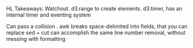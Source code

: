 
HL Takeaways: Watchout.
d3.range to create elements.
d3.timer, has an internal timer and eventing system

Can pass a collision .
awk breaks space-delimited into fields, that you can replace
sed + cut can accomplish the same line number removal, without messing with formatting
